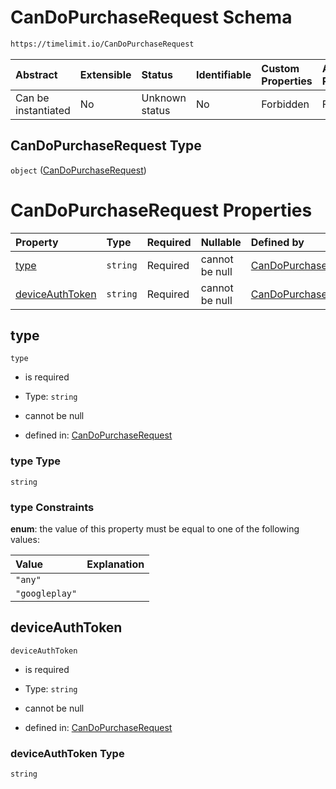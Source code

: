 # CanDoPurchaseRequest Schema

```txt
https://timelimit.io/CanDoPurchaseRequest
```

| Abstract            | Extensible | Status         | Identifiable | Custom Properties | Additional Properties | Access Restrictions | Defined In                                                                                  |
| :------------------ | :--------- | :------------- | :----------- | :---------------- | :-------------------- | :------------------ | :------------------------------------------------------------------------------------------ |
| Can be instantiated | No         | Unknown status | No           | Forbidden         | Forbidden             | none                | [CanDoPurchaseRequest.schema.json](CanDoPurchaseRequest.schema.json "open original schema") |

## CanDoPurchaseRequest Type

`object` ([CanDoPurchaseRequest](candopurchaserequest.md))

# CanDoPurchaseRequest Properties

| Property                            | Type     | Required | Nullable       | Defined by                                                                                                                                         |
| :---------------------------------- | :------- | :------- | :------------- | :------------------------------------------------------------------------------------------------------------------------------------------------- |
| [type](#type)                       | `string` | Required | cannot be null | [CanDoPurchaseRequest](candopurchaserequest-properties-type.md "https://timelimit.io/CanDoPurchaseRequest#/properties/type")                       |
| [deviceAuthToken](#deviceauthtoken) | `string` | Required | cannot be null | [CanDoPurchaseRequest](candopurchaserequest-properties-deviceauthtoken.md "https://timelimit.io/CanDoPurchaseRequest#/properties/deviceAuthToken") |

## type

`type`

- is required

- Type: `string`

- cannot be null

- defined in: [CanDoPurchaseRequest](candopurchaserequest-properties-type.md "https://timelimit.io/CanDoPurchaseRequest#/properties/type")

### type Type

`string`

### type Constraints

**enum**: the value of this property must be equal to one of the following values:

| Value          | Explanation |
| :------------- | :---------- |
| `"any"`        |             |
| `"googleplay"` |             |

## deviceAuthToken

`deviceAuthToken`

- is required

- Type: `string`

- cannot be null

- defined in: [CanDoPurchaseRequest](candopurchaserequest-properties-deviceauthtoken.md "https://timelimit.io/CanDoPurchaseRequest#/properties/deviceAuthToken")

### deviceAuthToken Type

`string`
